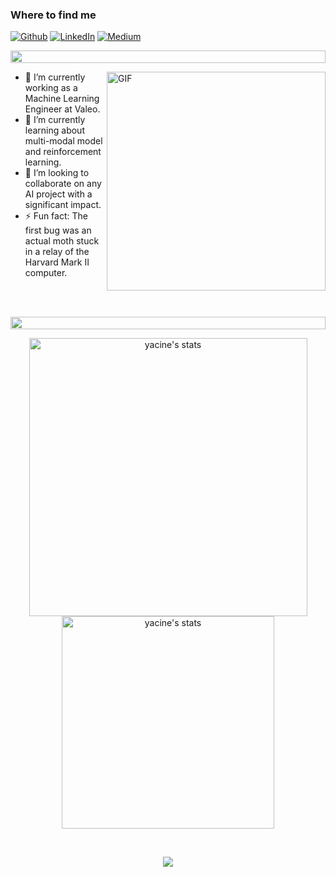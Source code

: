 <h3>Where to find me</h3>
<p><a href="[https://github.com/thmsgbrt](https://github.com/yacinebouaouni)" target="_blank"><img alt="Github" src="https://img.shields.io/badge/GitHub-%2312100E.svg?&style=for-the-badge&logo=Github&logoColor=white" /></a> <a href="[https://www.linkedin.com/in/thomas-guibert](https://www.linkedin.com/in/yacine-bouaouni-4b0698175/)" target="_blank"><img alt="LinkedIn" src="https://img.shields.io/badge/linkedin-%230077B5.svg?&style=for-the-badge&logo=linkedin&logoColor=white" /></a> <a href="https://medium.com/@yacinebouaouni07" target="_blank"><img alt="Medium" src="https://img.shields.io/badge/medium-%2312100E.svg?&style=for-the-badge&logo=medium&logoColor=white" /></a>
</p>

<img src="https://i.imgur.com/dBaSKWF.gif" height="20" width="100%">


<p>
<img align="right" alt="GIF" src="https://github.com/abhishek-choudharys/blender-projects/blob/main/Plexus/plexus.gif" width="350"/>

- 🔭 I’m currently working as a Machine Learning Engineer at Valeo.
- 🌱 I’m currently learning about multi-modal model and reinforcement learning.
- 👯 I’m looking to collaborate on any AI project with a significant impact.
- ⚡ Fun fact: The first bug was an actual moth stuck in a relay of the Harvard Mark II computer.
<br/>
<br/>
</p>

<img src="https://i.imgur.com/dBaSKWF.gif" height="20" width="100%">

</br>
<p align="center">
<img src="https://github-readme-stats.vercel.app/api?username=yacinebouaouni&count_private=true&theme=tokyonight&show_icons=true" alt="yacine's stats" width="445"/>
<img src="https://github-readme-stats.vercel.app/api/top-langs/?username=yacinebouaouni&hide=jupyter%20notebook,SCSS,CSS,HTML,TSQL,TeX&layout=compact&show_icons=true&theme=tokyonight&count_private=true" width="340" alt="yacine's stats" />
</p>
<br/>

<p align="center"> 
  <img src="https://github-readme-streak-stats.herokuapp.com/?user=yacinebouaouni&theme=blue-green" />

</p>
